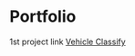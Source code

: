 # Portfolio
1st project link [Vehicle Classify](https://github.com/gesivak21/Vehicle-Classification-using-Silhouette-Features)

